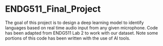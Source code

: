 # ENDG511_Final_Project

The goal of this project is to design a deep learning model to identify languages based on real time audio input from any given microphone. Code has been adapted from ENDG511 Lab 2 to work with our dataset. Note some portions of this code has been written with the use of AI tools.
